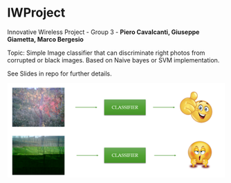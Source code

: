 # IWProject
Innovative Wireless Project - Group 3 - __Piero Cavalcanti, Giuseppe Giametta, Marco Bergesio__

Topic: Simple Image classifier that can discriminate right photos from corrupted or black images. Based on Naive bayes or SVM implementation. 

See Slides in repo for further details.

<img src="./CATTURA.png">
